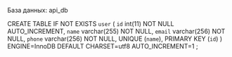 База данных: api_db

CREATE TABLE IF NOT EXISTS `user` (
`id` int(11) NOT NULL AUTO_INCREMENT,
`name` varchar(255) NOT NULL,
`email` varchar(256) NOT NULL,
`phone` varchar(256) NOT NULL,
UNIQUE (`name`),
PRIMARY KEY (`id`)
) ENGINE=InnoDB DEFAULT CHARSET=utf8 AUTO_INCREMENT=1 ;

